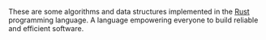 These are some algorithms and data structures implemented in the
[Rust](https://www.rust-lang.org/) programming language. A language empowering
everyone to build reliable and efficient software. 
